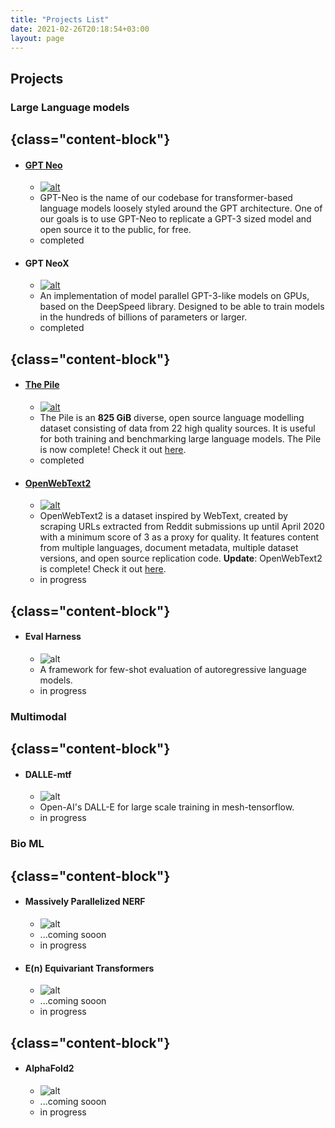```yaml
---
title: "Projects List"
date: 2021-02-26T20:18:54+03:00
layout: page
---
```


## Projects


### Large Language models
## {class="content-block"}
- #### [GPT Neo](projects/gpt-neo/)
    - [![alt](../../images/project_gpt_neo_image.png)](projects/gpt-neo/)
    - GPT-Neo is the name of our codebase for transformer-based language models loosely styled around the GPT architecture. One of our goals is to use GPT-Neo to replicate a GPT-3 sized model and open source it to the public, for free. 
    - completed
- #### GPT NeoX
    - [![alt](../../images/project_gpt_neox_image.png) ](projects/gpt-neox/)
    - An implementation of model parallel GPT-3-like models on GPUs, based on the DeepSpeed library. Designed to be able to train models in the hundreds of billions of parameters or larger.
    - completed

## {class="content-block"}
- #### [The Pile](https://pile.eleuther.ai/)
    - [![alt](../../images/project_gpt_neox_image.png)](https://pile.eleuther.ai/)
    - The Pile is an **825 GiB** diverse, open source language modelling dataset consisting of data from 22 high quality sources. It is useful for both training and benchmarking large language models. The Pile is now complete! Check it out [here](https://pile.eleuther.ai/).
    - completed
- #### [OpenWebText2](projects/open-web-text2/)
    - [![alt](../../images/open-web-text2.png) ](projects/open-web-text2/)
    - OpenWebText2 is a dataset inspired by WebText, created by scraping URLs extracted from Reddit submissions up until April 2020 with a minimum score of 3 as a proxy for quality. It features content from multiple languages, document metadata, multiple dataset versions, and open source replication code.
        **Update**: OpenWebText2 is complete! Check it out [here](projects/open-web-text2/).
    - in progress

## {class="content-block"}
- #### Eval Harness 
    - ![alt](../../images/gpt-neo.png)
    - A framework for few-shot evaluation of autoregressive language models.
    - in progress


### Multimodal

## {class="content-block"}
- #### DALLE-mtf
    - ![alt](../../images/project_gpt_neo_image.png)
    - Open-AI's DALL-E for large scale training in mesh-tensorflow.
    - in progress


### Bio ML

## {class="content-block"}
- #### Massively Parallelized NERF
    - ![alt](../../images/project_gpt_neo_image.png)
    - ...coming sooon
    - in progress
- #### E(n) Equivariant Transformers
    - ![alt](../../images/project_gpt_neox_image.png)
    - ...coming sooon
    - in progress

## {class="content-block"}
- #### AlphaFold2
    - ![alt](../../images/project_gpt_neox_image.png)
    - ...coming sooon
    - in progress



